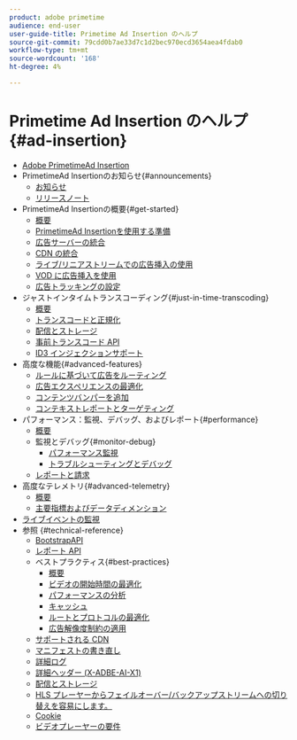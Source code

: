 ```yaml
---
product: adobe primetime
audience: end-user
user-guide-title: Primetime Ad Insertion のヘルプ
source-git-commit: 79cdd0b7ae33d7c1d2bec970ecd3654aea4fdab0
workflow-type: tm+mt
source-wordcount: '168'
ht-degree: 4%

---
```



# Primetime Ad Insertion のヘルプ {#ad-insertion}

+ [Adobe PrimetimeAd Insertion](home.md)
+ PrimetimeAd Insertionのお知らせ{#announcements}
   + [お知らせ](announcements/overview.md)
   + [リリースノート](/help/release-notes/ptai-22x-release-notes.md)
+ PrimetimeAd Insertionの概要{#get-started}
   + [概要](getting-started/get-started-overview.md)
   + [PrimetimeAd Insertionを使用する準備](getting-started/setup-ptai.md)
   + [広告サーバーの統合](getting-started/integrate-ad-server.md)
   + [CDN の統合](getting-started/integrate-cdn.md)
   + [ライブ/リニアストリームでの広告挿入の使用](getting-started/ad-insertion-live-linear-stream.md)
   + [VOD に広告挿入を使用](getting-started/ad-insertion-vod.md)
   + [広告トラッキングの設定](getting-started/set-up-ad-tracking.md)
+ ジャストインタイムトランスコーディング{#just-in-time-transcoding}
   + [概要](just-in-time-transcoding/jit-transcoding-overview.md)
   + [トランスコードと正規化](just-in-time-transcoding/transcoding-and-normalization.md)
   + [配信とストレージ](https://experienceleague.adobe.com/docs/primetime/ad-insertion/technical-reference/delivery-and-storage.html)
   + [事前トランスコード API](just-in-time-transcoding/pre-transcoding-api.md)
   + [ID3 インジェクションサポート](just-in-time-transcoding/id3-injection-support.md)
+ 高度な機能{#advanced-features}
   + [ルールに基づいて広告をルーティング](advanced-features/route-ads-based-on-rules.md)
   + [広告エクスペリエンスの最適化](advanced-features/optimize-ad-experiences.md)
   + [コンテンツバンパーを追加](advanced-features/add-content-bumpers.md)
   + [コンテキストレポートとターゲティング](advanced-features/contextual-reporting-and-targeting.md)
+ パフォーマンス：監視、デバッグ、およびレポート{#performance}
   + [概要](performance-monitoring-debugging-reporting/performance-overview.md)
   + 監視とデバッグ{#monitor-debug}
      + [パフォーマンス監視](performance-monitoring-debugging-reporting/performance-monitoring.md)
      + [トラブルシューティングとデバッグ](performance-monitoring-debugging-reporting/troubleshoot-and-debug.md)
   + [レポートと請求](performance-monitoring-debugging-reporting/reporting-and-billing.md)
+ 高度なテレメトリ{#advanced-telemetry}
   + [概要](advanced-telemetry/advanced-telemetry-overview.md)
   + [主要指標およびデータディメンション](advanced-telemetry/key-metrics.md)
+ [ライブイベントの監視](live-event-monitoring.md)
+ 参照 {#technical-reference}
   + [BootstrapAPI](technical-reference/bootstrap-api.md)
   + [レポート API](technical-reference/report-api.md)
   + ベストプラクティス{#best-practices}
      + [概要](best-practices/best-practices-overview.md)
      + [ビデオの開始時間の最適化](best-practices/optimize-video-startup-time.md)
      + [パフォーマンスの分析](best-practices/analyze-performance.md)
      + [キャッシュ](best-practices/caching.md)
      + [ルートとプロトコルの最適化](best-practices/optimize-routes-protocols.md)
      + [広告解像度制約の適用](best-practices/apply-ad-resolution-constraints.md)
   + [サポートされる CDN](technical-reference/supported-cdns.md)
   + [マニフェストの書き直し](technical-reference/manifest-rewriting.md)
   + [詳細ログ](performance-monitoring-debugging-reporting/verbose-logging.md)
   + [詳細ヘッダー (X-ADBE-AI-X1)](performance-monitoring-debugging-reporting/debugging-headers.md)
   + [配信とストレージ](/help/primetime-ad-insertion/just-in-time-transcoding/delivery-and-storage.md)
   + [HLS プレーヤーからフェイルオーバー/バックアップストリームへの切り替えを容易にします。](technical-reference/hls-switching-to-failover.md)
   + [Cookie](technical-reference/cookies.md)
   + [ビデオプレーヤーの要件](technical-reference/video-player-requirements.md)